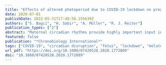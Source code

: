 ```yaml
---
title: "Effects of altered photoperiod due to COVID-19 lockdown on pregnant women and their fetuses"
date: 2020-07-01
publishDate: 2022-05-31T17:48:50.155639Z
authors: ["S. Bagci", "H. Sabir", "A. Müller", "R. J. Reiter"]
publication_types: ["2"]
abstract: "Maternal circadian rhythms provide highly important input into the entrainment and programming of fetal and newborn circadian rhythms. The light-dark cycle is an important regulator of the internal biological clock. Even though pregnant women spend a greater part of the day at home during the latter stages of pregnancy, natural light exposure is crucial for the fetus. The current recommended COVID-19 lockdown might dramatically alter normal environmental lighting conditions of pregnant women, resulting in exposure to extremely low levels of natural daylight and high-intensity artificial light sources during both day and night. This article summarizes the potential effects on pregnant woman and their fetuses due to prolonged exposure to altered photoperiod and as consequence altered circadian system, known as chronodisruption, that may result from the COVID-19 lockdown."
featured: false
publication: "*Chronobiology International*"
tags: ["COVID-19", "circadian disruption", "fetus", "lockdown", "melatonin", "pregnant Women"]
url_pdf: "https://doi.org/10.1080/07420528.2020.1772809"
doi: "10.1080/07420528.2020.1772809"
---
```


